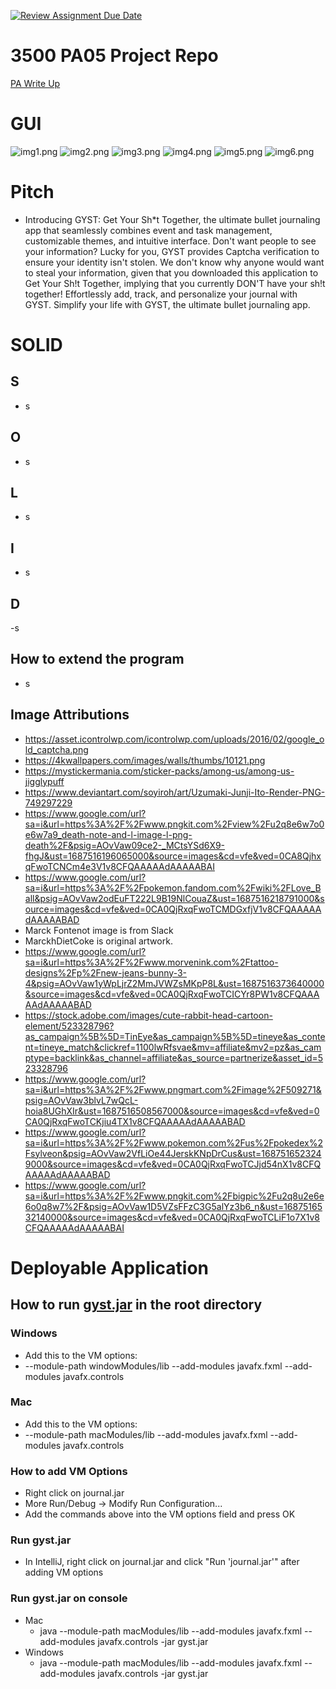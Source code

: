[![Review Assignment Due Date](https://classroom.github.com/assets/deadline-readme-button-24ddc0f5d75046c5622901739e7c5dd533143b0c8e959d652212380cedb1ea36.svg)](https://classroom.github.com/a/x6ckGcN8)
# 3500 PA05 Project Repo

[PA Write Up](https://markefontenot.notion.site/PA-05-8263d28a81a7473d8372c6579abd6481)

# GUI
![img1.png](screenshots%2Fimg1.png)
![img2.png](screenshots%2Fimg2.png)
![img3.png](screenshots%2Fimg3.png)
![img4.png](screenshots%2Fimg4.png)
![img5.png](screenshots%2Fimg5.png)
![img6.png](screenshots%2Fimg6.png)

# Pitch
- Introducing GYST: Get Your Sh*t Together, the ultimate bullet journaling app 
that seamlessly combines event and task management, customizable themes,
and intuitive interface. Don't want people to see your information?
Lucky for you, GYST provides Captcha verification to ensure your identity isn't stolen.
We don't know why anyone would want to steal your information, given that you
downloaded this application to Get Your Sh!t Together, implying that you currently
DON'T have your sh!t together! Effortlessly add, track, 
and personalize your journal with GYST. Simplify your life with GYST,
the ultimate bullet journaling app.

# SOLID
## S
- s
## O
- s
## L
- s
## I
- s
## D
-s
## How to extend the program
- s
## Image Attributions
- https://asset.icontrolwp.com/icontrolwp.com/uploads/2016/02/google_old_captcha.png
- https://4kwallpapers.com/images/walls/thumbs/10121.png
- https://mystickermania.com/sticker-packs/among-us/among-us-jigglypuff
- https://www.deviantart.com/soyiroh/art/Uzumaki-Junji-Ito-Render-PNG-749297229
- https://www.google.com/url?sa=i&url=https%3A%2F%2Fwww.pngkit.com%2Fview%2Fu2q8e6w7o0e6w7a9_death-note-and-l-image-l-png-death%2F&psig=AOvVaw09ce2-_MCtsYSd6X9-fhgJ&ust=1687516196065000&source=images&cd=vfe&ved=0CA8QjhxqFwoTCNCm4e3V1v8CFQAAAAAdAAAAABAI
- https://www.google.com/url?sa=i&url=https%3A%2F%2Fpokemon.fandom.com%2Fwiki%2FLove_Ball&psig=AOvVaw2odEuFT222L9B19NlCouaZ&ust=1687516218791000&source=images&cd=vfe&ved=0CA0QjRxqFwoTCMDGxfjV1v8CFQAAAAAdAAAAABAD
- Marck Fontenot image is from Slack
- MarckhDietCoke is original artwork.
- https://www.google.com/url?sa=i&url=https%3A%2F%2Fwww.morvenink.com%2Ftattoo-designs%2Fp%2Fnew-jeans-bunny-3-4&psig=AOvVaw1yWpLjrZ2MmJVWZsMKpP8L&ust=1687516373640000&source=images&cd=vfe&ved=0CA0QjRxqFwoTCICYr8PW1v8CFQAAAAAdAAAAABAD
- https://stock.adobe.com/images/cute-rabbit-head-cartoon-element/523328796?as_campaign%5B%5D=TinEye&as_campaign%5B%5D=tineye&as_content=tineye_match&clickref=1100lwRfsvae&mv=affiliate&mv2=pz&as_camptype=backlink&as_channel=affiliate&as_source=partnerize&asset_id=523328796
- https://www.google.com/url?sa=i&url=https%3A%2F%2Fwww.pngmart.com%2Fimage%2F509271&psig=AOvVaw3blvL7wQcL-hoia8UGhXIr&ust=1687516508567000&source=images&cd=vfe&ved=0CA0QjRxqFwoTCKjiu4TX1v8CFQAAAAAdAAAAABAD
- https://www.google.com/url?sa=i&url=https%3A%2F%2Fwww.pokemon.com%2Fus%2Fpokedex%2Fsylveon&psig=AOvVaw2VfLiOe44JerskKNpDrCus&ust=1687516523249000&source=images&cd=vfe&ved=0CA0QjRxqFwoTCJjd54nX1v8CFQAAAAAdAAAAABAD
- https://www.google.com/url?sa=i&url=https%3A%2F%2Fwww.pngkit.com%2Fbigpic%2Fu2q8u2e6e6o0q8w7%2F&psig=AOvVaw1D5VZsFFzC3G5alYz3b6_n&ust=1687516532140000&source=images&cd=vfe&ved=0CA0QjRxqFwoTCLiF1o7X1v8CFQAAAAAdAAAAABAI


# Deployable Application
## How to run [gyst.jar](gyst.jar) in the root directory
### Windows
- Add this to the VM options:
- --module-path windowModules/lib --add-modules javafx.fxml --add-modules javafx.controls
### Mac
- Add this to the VM options:
- --module-path macModules/lib --add-modules javafx.fxml --add-modules javafx.controls
### How to add VM Options
- Right click on journal.jar
- More Run/Debug -> Modify Run Configuration...
- Add the commands above into the VM options field and press OK
### Run gyst.jar
- In IntelliJ, right click on journal.jar and click "Run 'journal.jar'" after adding VM options
### Run gyst.jar on console
- Mac
  - java --module-path macModules/lib --add-modules javafx.fxml --add-modules javafx.controls -jar gyst.jar
- Windows
  - java --module-path macModules/lib --add-modules javafx.fxml --add-modules javafx.controls -jar gyst.jar

